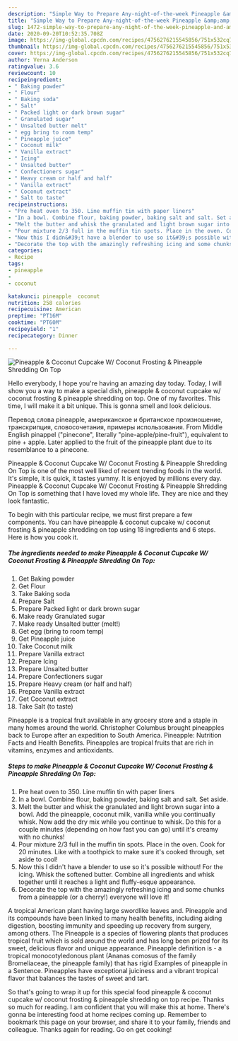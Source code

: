```yaml
---
description: "Simple Way to Prepare Any-night-of-the-week Pineapple &amp;amp; Coconut Cupcake W/ Coconut Frosting &amp;amp; Pineapple Shredding On Top"
title: "Simple Way to Prepare Any-night-of-the-week Pineapple &amp;amp; Coconut Cupcake W/ Coconut Frosting &amp;amp; Pineapple Shredding On Top"
slug: 1472-simple-way-to-prepare-any-night-of-the-week-pineapple-and-amp-coconut-cupcake-w-coconut-frosting-and-amp-pineapple-shredding-on-top
date: 2020-09-20T10:52:35.708Z
image: https://img-global.cpcdn.com/recipes/4756276215545856/751x532cq70/pineapple-coconut-cupcake-w-coconut-frosting-pineapple-shredding-on-top-recipe-main-photo.jpg
thumbnail: https://img-global.cpcdn.com/recipes/4756276215545856/751x532cq70/pineapple-coconut-cupcake-w-coconut-frosting-pineapple-shredding-on-top-recipe-main-photo.jpg
cover: https://img-global.cpcdn.com/recipes/4756276215545856/751x532cq70/pineapple-coconut-cupcake-w-coconut-frosting-pineapple-shredding-on-top-recipe-main-photo.jpg
author: Verna Anderson
ratingvalue: 3.6
reviewcount: 10
recipeingredient:
- " Baking powder"
- " Flour"
- " Baking soda"
- " Salt"
- " Packed light or dark brown sugar"
- " Granulated sugar"
- " Unsalted butter melt"
- " egg bring to room temp"
- " Pineapple juice"
- " Coconut milk"
- " Vanilla extract"
- " Icing"
- " Unsalted butter"
- " Confectioners sugar"
- " Heavy cream or half and half"
- " Vanilla extract"
- " Coconut extract"
- " Salt to taste"
recipeinstructions:
- "Pre heat oven to 350. Line muffin tin with paper liners"
- "In a bowl. Combine flour, baking powder, baking salt and salt. Set aside."
- "Melt the butter and whisk the granulated and light brown sugar into a bowl. Add the pineapple, coconut milk, vanilla while you continually whisk. Now add the dry mix while you continue to whisk. Do this for a couple minutes (depending on how fast you can go) until it&#39;s creamy with no chunks!"
- "Pour mixture 2/3 full in the muffin tin spots. Place in the oven. Cook for 20 minutes. Like with a toothpick to make sure it&#39;s cooked through, set aside to cool!"
- "Now this I didn&#39;t have a blender to use so it&#39;s possible without! For the icing. Whisk the softened butter. Combine all ingredients and whisk together until it reaches a light and fluffy-esque appearance."
- "Decorate the top with the amazingly refreshing icing and some chunks from a pineapple (or a cherry!) everyone will love it!"
categories:
- Recipe
tags:
- pineapple
- 
- coconut

katakunci: pineapple  coconut 
nutrition: 258 calories
recipecuisine: American
preptime: "PT16M"
cooktime: "PT60M"
recipeyield: "1"
recipecategory: Dinner

---
```



![Pineapple &amp; Coconut Cupcake W/ Coconut Frosting &amp; Pineapple Shredding On Top](https://img-global.cpcdn.com/recipes/4756276215545856/751x532cq70/pineapple-coconut-cupcake-w-coconut-frosting-pineapple-shredding-on-top-recipe-main-photo.jpg)

Hello everybody, I hope you're having an amazing day today. Today, I will show you a way to make a special dish, pineapple &amp; coconut cupcake w/ coconut frosting &amp; pineapple shredding on top. One of my favorites. This time, I will make it a bit unique. This is gonna smell and look delicious.

Перевод слова pineapple, американское и британское произношение, транскрипция, словосочетания, примеры использования. From Middle English pinappel (&#34;pinecone&#34;, literally &#34;pine-apple/pine-fruit&#34;), equivalent to pine +‎ apple. Later applied to the fruit of the pineapple plant due to its resemblance to a pinecone.

Pineapple &amp; Coconut Cupcake W/ Coconut Frosting &amp; Pineapple Shredding On Top is one of the most well liked of recent trending foods in the world. It's simple, it is quick, it tastes yummy. It is enjoyed by millions every day. Pineapple &amp; Coconut Cupcake W/ Coconut Frosting &amp; Pineapple Shredding On Top is something that I have loved my whole life. They are nice and they look fantastic.


To begin with this particular recipe, we must first prepare a few components. You can have pineapple &amp; coconut cupcake w/ coconut frosting &amp; pineapple shredding on top using 18 ingredients and 6 steps. Here is how you cook it.

<!--inarticleads1-->

##### The ingredients needed to make Pineapple &amp; Coconut Cupcake W/ Coconut Frosting &amp; Pineapple Shredding On Top:

1. Get  Baking powder
1. Get  Flour
1. Take  Baking soda
1. Prepare  Salt
1. Prepare  Packed light or dark brown sugar
1. Make ready  Granulated sugar
1. Make ready  Unsalted butter (melt!)
1. Get  egg (bring to room temp)
1. Get  Pineapple juice
1. Take  Coconut milk
1. Prepare  Vanilla extract
1. Prepare  Icing
1. Prepare  Unsalted butter
1. Prepare  Confectioners sugar
1. Prepare  Heavy cream (or half and half)
1. Prepare  Vanilla extract
1. Get  Coconut extract
1. Take  Salt (to taste)


Pineapple is a tropical fruit available in any grocery store and a staple in many homes around the world. Christopher Columbus brought pineapples back to Europe after an expedition to South America. Pineapple: Nutrition Facts and Health Benefits. Pineapples are tropical fruits that are rich in vitamins, enzymes and antioxidants. 

<!--inarticleads2-->

##### Steps to make Pineapple &amp; Coconut Cupcake W/ Coconut Frosting &amp; Pineapple Shredding On Top:

1. Pre heat oven to 350. Line muffin tin with paper liners
1. In a bowl. Combine flour, baking powder, baking salt and salt. Set aside.
1. Melt the butter and whisk the granulated and light brown sugar into a bowl. Add the pineapple, coconut milk, vanilla while you continually whisk. Now add the dry mix while you continue to whisk. Do this for a couple minutes (depending on how fast you can go) until it&#39;s creamy with no chunks!
1. Pour mixture 2/3 full in the muffin tin spots. Place in the oven. Cook for 20 minutes. Like with a toothpick to make sure it&#39;s cooked through, set aside to cool!
1. Now this I didn&#39;t have a blender to use so it&#39;s possible without! For the icing. Whisk the softened butter. Combine all ingredients and whisk together until it reaches a light and fluffy-esque appearance.
1. Decorate the top with the amazingly refreshing icing and some chunks from a pineapple (or a cherry!) everyone will love it!


A tropical American plant having large swordlike leaves and. Pineapple and its compounds have been linked to many health benefits, including aiding digestion, boosting immunity and speeding up recovery from surgery, among others. The Pineapple is a species of flowering plants that produces tropical fruit which is sold around the world and has long been prized for its sweet, delicious flavor and unique appearance. Pineapple definition is - a tropical monocotyledonous plant (Ananas comosus of the family Bromeliaceae, the pineapple family) that has rigid Examples of pineapple in a Sentence. Pineapples have exceptional juiciness and a vibrant tropical flavor that balances the tastes of sweet and tart. 

So that's going to wrap it up for this special food pineapple &amp; coconut cupcake w/ coconut frosting &amp; pineapple shredding on top recipe. Thanks so much for reading. I am confident that you will make this at home. There's gonna be interesting food at home recipes coming up. Remember to bookmark this page on your browser, and share it to your family, friends and colleague. Thanks again for reading. Go on get cooking!
